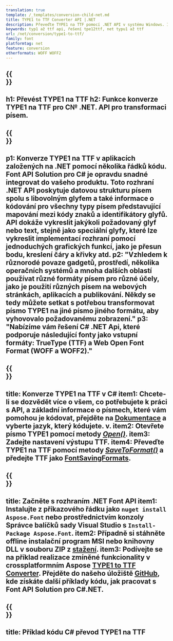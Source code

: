 ```yaml
---
translation: true
template: /_templates/conversion-child-net.md
title: TYPE1 to TTF Converter API |.NET
description: Převeďte TYPE1 na TTF pomocí .NET API v systému Windows. Integrujte tuto nativní funkci převodu písem TYPE1 na TTF do svého vlastního řešení.
keywords: typ1 až ttf api, řešení tpe12ttf, net typu1 až ttf
url: /net/conversion/type1-to-ttf/
family: font
platformtag: net
feature: conversion
otherformats: WOFF WOFF2
---
```


{{<section banner>}}
---
h1: Převést TYPE1 na TTF
h2: Funkce konverze TYPE1 na TTF pro C№ .NET. API pro transformaci písem.
---

{{<section overview>}}
---
p1: Konverze TYPE1 na TTF v aplikacích založených na .NET pomocí několika řádků kódu. Font API Solution pro С# je opravdu snadné integrovat do vašeho produktu. Toto rozhraní .NET API poskytuje datovou strukturu písem spolu s libovolným glyfem a také informace o kódování pro všechny typy písem představující mapování mezi kódy znaků a identifikátory glyfů. API dokáže vykreslit jakýkoli požadovaný glyf nebo text, stejně jako speciální glyfy, které lze vykreslit implementací rozhraní pomocí jednoduchých grafických funkcí, jako je přesun bodu, kreslení čáry a křivky atd.
p2: "Vzhledem k různorodé povaze gadgetů, prostředí, několika operačních systémů a mnoha dalších oblastí používat různé formáty písem pro různé účely, jako je použití různých písem na webových stránkách, aplikacích a publikování. Někdy se tedy můžete setkat s potřebou transformovat písmo TYPE1 na jiné písmo jiného formátu, aby vyhovovalo požadovanému zobrazení."
p3: "Nabízíme vám řešení С# .NET Api, které podporuje následující fonty jako vstupní formáty: TrueType (TTF) a Web Open Font Format (WOFF a WOFF2)."
---

{{<section feature1>}}
---
title: Konverze TYPE1 na TTF v C#
item1: Chcete-li se dozvědět více o všem, co potřebujete k práci s API, a základní informace o písmech, které vám pomohou je kódovat, přejděte na [Dokumentace](https://docs.aspose.com/font/) a vyberte jazyk, který kódujete. v.
item2: Otevřete písmo TYPE1 pomocí metody [*Open()*](https://reference.aspose.com/font/net/aspose.font/font/open/).
item3: Zadejte nastavení výstupu TTF.
item4: Převeďte TYPE1 na TTF pomocí metody [*SaveToFormat()*](https://reference.aspose.com/font/net/aspose.font/font/savetoformat/) a předejte TTF jako [FontSavingFormats](https://reference.aspose.com/font/net/aspose.font/fontsavingformats/).
---

{{<section feature2>}}
---
title: Začněte s rozhraním .NET Font API
item1: Instalujte z příkazového řádku jako ```nuget install Aspose.Font``` nebo prostřednictvím konzoly Správce balíčků sady Visual Studio s ```Install-Package Aspose.Font```.
item2: Případně si stáhněte offline instalační program MSI nebo knihovny DLL v souboru ZIP z [stažení](https://releases.aspose.com/font/net/).
item3: Podívejte se na příklad realizace zmíněné funkcionality v crossplatformním Aspose [TYPE1 to TTF Converter](https://products.aspose.app/font/conversion/type1-to-ttf). Přejděte do našeho úložiště [GitHub](https://github.com/aspose-font/Aspose.Font-Documentation/tree/master/net-examples), kde získáte další příklady kódu, jak pracovat s Font API Solution pro C#.NET.
---

{{<section codeexample>}}
---
title: Příklad kódu C# převod TYPE1 na TTF
---